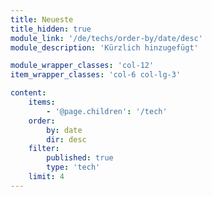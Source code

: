 ```yaml
---
title: Neueste
title_hidden: true
module_link: '/de/techs/order-by/date/desc'
module_description: 'Kürzlich hinzugefügt'

module_wrapper_classes: 'col-12'
item_wrapper_classes: 'col-6 col-lg-3'

content:
    items: 
        - '@page.children': '/tech'
    order:
        by: date
        dir: desc
    filter:
        published: true
        type: 'tech'
    limit: 4
---
```

